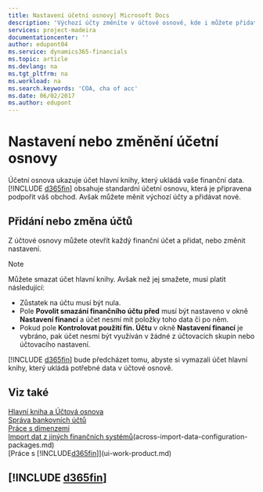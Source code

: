 ```yaml
---
title: Nastavení účetní osnovy| Microsoft Docs
description: 'Výchozí účty změníte v účtové osnově, kde i můžete přidat nové účty.'
services: project-madeira
documentationcenter: ''
author: edupont04
ms.service: dynamics365-financials
ms.topic: article
ms.devlang: na
ms.tgt_pltfrm: na
ms.workload: na
ms.search.keywords: 'COA, cha of acc'
ms.date: 06/02/2017
ms.author: edupont
---
```

# <a name="setting-up-or-changing-the-chart-of-accounts"></a>Nastavení nebo změnění účetní osnovy
Účetní osnova ukazuje účet hlavní knihy, který ukládá vaše finanční data. [!INCLUDE [d365fin](includes/d365fin_md.md)] obsahuje standardní účetní osnovu, která je připravena podpořit váš obchod.
Avšak můžete měnit výchozí účty a přidávat nové.  

## <a name="adding-or-changing-accounts"></a>Přidání nebo změna účtů
Z účtové osnovy můžete otevřít každý finanční účet a přidat, nebo změnit nastavení.

> [!NOTE]  
>   Můžete smazat účet hlavní knihy. Avšak než jej smažete, musí platit následující:  

* Zůstatek na účtu musí být nula.  
* Pole **Povolit smazání finančního účtu před** musí být nastaveno v okně **Nastavení financí** a účet nesmí mít položky toho data či po něm.  
* Pokud pole **Kontrolovat použití fin. Účtu** v okně **Nastavení financí** je vybráno, pak účet nesmí být využíván v žádné z účtovacích skupin nebo účtovacího nastavení.  

[!INCLUDE [d365fin](includes/d365fin_md.md)] bude předcházet tomu, abyste si vymazali účet hlavní knihy, který ukládá potřebné data v účtové osnově.  

## <a name="see-also"></a>Viz také
[Hlavní kniha a Účtová osnova](finance-general-ledger.md)  
[Správa bankovních účtů](bank-manage-bank-accounts.md)  
[Práce s dimenzemi](finance-dimensions.md)  
[Import dat z jiných finančních systémů](across-import-data-configuration-packages.md)(across-import-data-configuration-packages.md)  
[Práce s [!INCLUDE[d365fin](includes/d365fin_md.md)]](ui-work-product.md)  

## [!INCLUDE [d365fin](includes/free_trial_md.md)]
